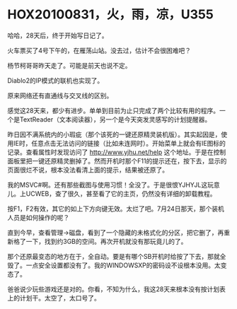 # HOX20100831，火，雨，凉，U355

哈哈，28天后，终于开始写日记了。

火车票买了4号下午的，在雁荡山站。没去过，估计不会很困难吧？

杨节柯哥哥昨天走了。可能是前天也说不定。

Diablo2的IP模式的联机也实现了。

原来网络还有直通线与交叉线的区别。

感觉这28天来，都少有进步。单单到目前为止只完成了两个比较有用的程序。一个是TextReader（文本阅读器），另一个是今天突发灵感写的计划提醒器。

昨日因不满系统内的小瑕疵（那个该死的一键还原精灵装机版）。其实起因是，使用IE时，任意点击无法访问的链接（比如未连网时）。开始菜单上就会有IE图标的记录。查看属性时发现访问了 http://www.yjhu.net/help 这个地址。于是在控制面板里把一键还原精灵删掉了。然而开机时那个F11的提示还在，按下去，显示的页面很烂不说，根本没法看清上面的提示，结果被还原了。

我的MSVC#啊。还有那些截图与使用习惯！全没了。于是很恨YJHYJL这玩意儿。上UCWEB，查了很久，甚至看了它的主页，仍然没有详细的卸载教程。

按F1，F2有效，其它的如上下方向键无效。太烂了吧。7月24日那天，那个装机人员是如何操作的呢？

直到今早，查看管理->磁盘，看到了一个隐藏的未格式化的分区，把它删了，再重新格了一下，找到约3GB的空间。再次开机就没有那玩竟儿的了。

那个还原最变态的地方在于，全自动。要是有哪个SB开机时给按了下去，那就全毁了。一点安全设置都没有了。我的WINDOWSXP的密码设不设根本没用。太变态了。

爸爸说少玩些游戏还是对的。你看，不知为什么，我这28天来根本没有按计划表上的计划干。太空了，太口号了。
